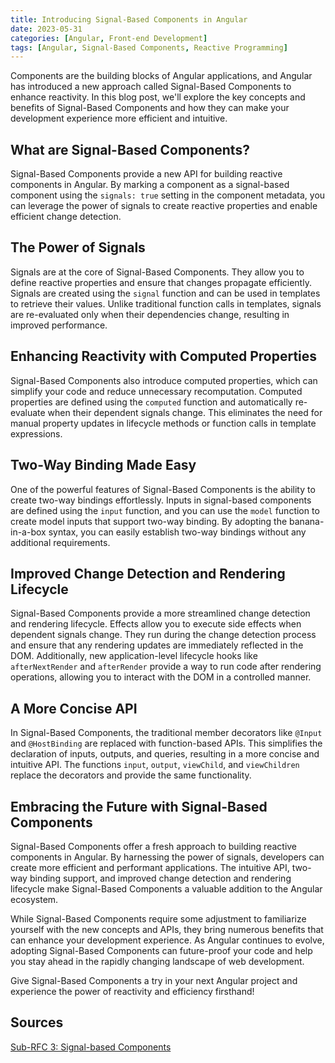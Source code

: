 ```yaml
---
title: Introducing Signal-Based Components in Angular
date: 2023-05-31
categories: [Angular, Front-end Development]
tags: [Angular, Signal-Based Components, Reactive Programming]
---
```


Components are the building blocks of Angular applications, and Angular has introduced a new approach called Signal-Based Components to enhance reactivity. In this blog post, we'll explore the key concepts and benefits of Signal-Based Components and how they can make your development experience more efficient and intuitive.

## What are Signal-Based Components?

Signal-Based Components provide a new API for building reactive components in Angular. By marking a component as a signal-based component using the `signals: true` setting in the component metadata, you can leverage the power of signals to create reactive properties and enable efficient change detection.

## The Power of Signals

Signals are at the core of Signal-Based Components. They allow you to define reactive properties and ensure that changes propagate efficiently. Signals are created using the `signal` function and can be used in templates to retrieve their values. Unlike traditional function calls in templates, signals are re-evaluated only when their dependencies change, resulting in improved performance.

## Enhancing Reactivity with Computed Properties

Signal-Based Components also introduce computed properties, which can simplify your code and reduce unnecessary recomputation. Computed properties are defined using the `computed` function and automatically re-evaluate when their dependent signals change. This eliminates the need for manual property updates in lifecycle methods or function calls in template expressions.

## Two-Way Binding Made Easy

One of the powerful features of Signal-Based Components is the ability to create two-way bindings effortlessly. Inputs in signal-based components are defined using the `input` function, and you can use the `model` function to create model inputs that support two-way binding. By adopting the banana-in-a-box syntax, you can easily establish two-way bindings without any additional requirements.

## Improved Change Detection and Rendering Lifecycle

Signal-Based Components provide a more streamlined change detection and rendering lifecycle. Effects allow you to execute side effects when dependent signals change. They run during the change detection process and ensure that any rendering updates are immediately reflected in the DOM. Additionally, new application-level lifecycle hooks like `afterNextRender` and `afterRender` provide a way to run code after rendering operations, allowing you to interact with the DOM in a controlled manner.

## A More Concise API

In Signal-Based Components, the traditional member decorators like `@Input` and `@HostBinding` are replaced with function-based APIs. This simplifies the declaration of inputs, outputs, and queries, resulting in a more concise and intuitive API. The functions `input`, `output`, `viewChild`, and `viewChildren` replace the decorators and provide the same functionality.

## Embracing the Future with Signal-Based Components

Signal-Based Components offer a fresh approach to building reactive components in Angular. By harnessing the power of signals, developers can create more efficient and performant applications. The intuitive API, two-way binding support, and improved change detection and rendering lifecycle make Signal-Based Components a valuable addition to the Angular ecosystem.

While Signal-Based Components require some adjustment to familiarize yourself with the new concepts and APIs, they bring numerous benefits that can enhance your development experience. As Angular continues to evolve, adopting Signal-Based Components can future-proof your code and help you stay ahead in the rapidly changing landscape of web development.

Give Signal-Based Components a try in your next Angular project and experience the power of reactivity and efficiency firsthand!

## Sources

[Sub-RFC 3: Signal-based Components](https://github.com/angular/angular/discussions/49682)
